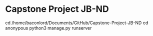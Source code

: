 # Capstone Project JB-ND
 


cd /home/baconlord/Documents/GitHub/Capstone-Project-JB-ND
cd anonypous
python3 manage.py runserver